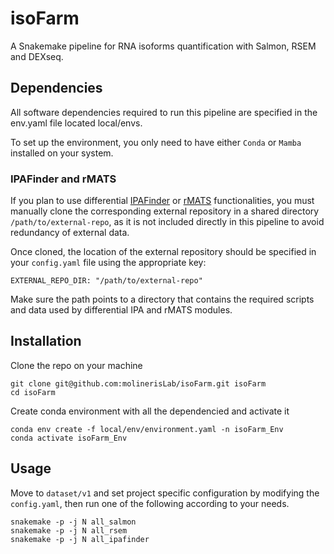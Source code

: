 # isoFarm

A Snakemake pipeline for RNA isoforms quantification with Salmon, RSEM and DEXseq.


## Dependencies

All software dependencies required to run this pipeline are specified in the env.yaml file located local/envs.

To set up the environment, you only need to have either `Conda` or `Mamba` installed on your system.

### IPAFinder and rMATS

If you plan to use differential [IPAFinder](https://github.com/ZhaozzReal/IPAFinder) or [rMATS](https://github.com/Xinglab/rmats-turbo) functionalities, you must manually clone the corresponding external repository in a shared directory `/path/to/external-repo`, as it is not included directly in this pipeline to avoid redundancy of external data.

Once cloned, the location of the external repository should be specified in your `config.yaml` file using the appropriate key:

```
EXTERNAL_REPO_DIR: "/path/to/external-repo"
```

Make sure the path points to a directory that contains the required scripts and data used by differential IPA and rMATS modules.


## Installation

Clone the repo on your machine
```
git clone git@github.com:molinerisLab/isoFarm.git isoFarm
cd isoFarm
```
Create conda environment with all the dependencied and activate it
```
conda env create -f local/env/environment.yaml -n isoFarm_Env
conda activate isoFarm_Env
```

## Usage

Move to `dataset/v1` and set project specific configuration by modifying the `config.yaml`, then run one of the following according to your needs.

```
snakemake -p -j N all_salmon
snakemake -p -j N all_rsem
snakemake -p -j N all_ipafinder
```


